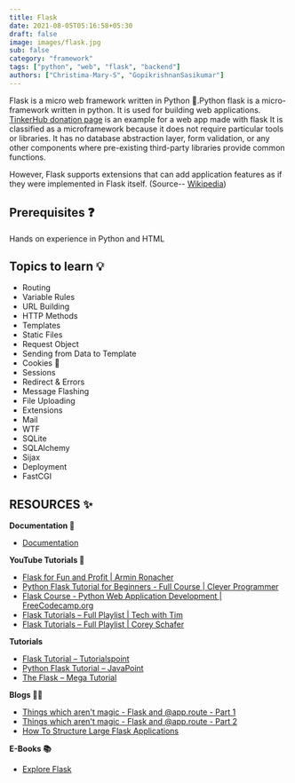 ```yaml
---
title: Flask
date: 2021-08-05T05:16:58+05:30
draft: false
image: images/flask.jpg
sub: false
category: "framework"
tags: ["python", "web", "flask", "backend"]
authors: ["Christima-Mary-S", "GopikrishnanSasikumar"]
---
```


Flask is a micro web framework written in Python 🐍.Python flask is a micro-framework written in python. It is used for building web applications. [TinkerHub donation page](https://github.com/tinkerhub-org/donation-page) is an example for a web app made with flask It is classified as a microframework because it does not require particular tools or libraries. It has no database abstraction layer, form validation, or any other components where pre-existing third-party libraries provide common functions.

However, Flask supports extensions that can add application features as if they were implemented in Flask itself. (Source-- [Wikipedia](<https://en.wikipedia.org/wiki/Flask_(web_framework)>))

## Prerequisites ❓

Hands on experience in Python and HTML

## Topics to learn 💡

- Routing
- Variable Rules
- URL Building
- HTTP Methods
- Templates
- Static Files
- Request Object
- Sending from Data to Template
- Cookies 🍪
- Sessions
- Redirect & Errors
- Message Flashing
- File Uploading
- Extensions
- Mail
- WTF
- SQLite
- SQLAlchemy
- Sijax
- Deployment
- FastCGI

## RESOURCES ✨

**Documentation 📂**

- [Documentation](https://flask.palletsprojects.com/en/2.0.x/)

**YouTube Tutorials 🍿**

- [Flask for Fun and Profit | Armin Ronacher](https://www.youtube.com/watch?v=1ByQhAM5c1I)
- [ Python Flask Tutorial for Beginners - Full Course | Clever Programmer ](https://www.youtube.com/watch?v=3mwFC4SHY-Y)
- [Flask Course - Python Web Application Development | FreeCodecamp.org](https://www.youtube.com/watch?v=Qr4QMBUPxWo)
- [ Flask Tutorials – Full Playlist | Tech with Tim](https://www.youtube.com/playlist?list=PLzMcBGfZo4-n4vJJybUVV3Un_NFS5EOgX)
- [Flask Tutorials – Full Playlist | Corey Schafer](https://www.youtube.com/playlist?list=PL-osiE80TeTs4UjLw5MM6OjgkjFeUxCYH)

**Tutorials**

- [Flask Tutorial – Tutorialspoint](https://www.tutorialspoint.com/flask/index.htm)
- [Python Flask Tutorial – JavaPoint](https://www.javatpoint.com/flask-tutorial)
- [The Flask – Mega Tutorial](https://blog.miguelgrinberg.com/post/the-flask-mega-tutorial-part-i-hello-world)

**Blogs 👩‍💻**

- [Things which aren't magic - Flask and @app.route - Part 1](https://ains.co/blog/things-which-arent-magic-flask-part-1.html)
- [Things which aren't magic - Flask and @app.route - Part 2](https://ains.co/blog/things-which-arent-magic-flask-part-2.html)
- [How To Structure Large Flask Applications](https://www.digitalocean.com/community/tutorials/how-to-structure-large-flask-applications)

**E-Books 📚**

- [Explore Flask](https://exploreflask.com/en/latest/)
